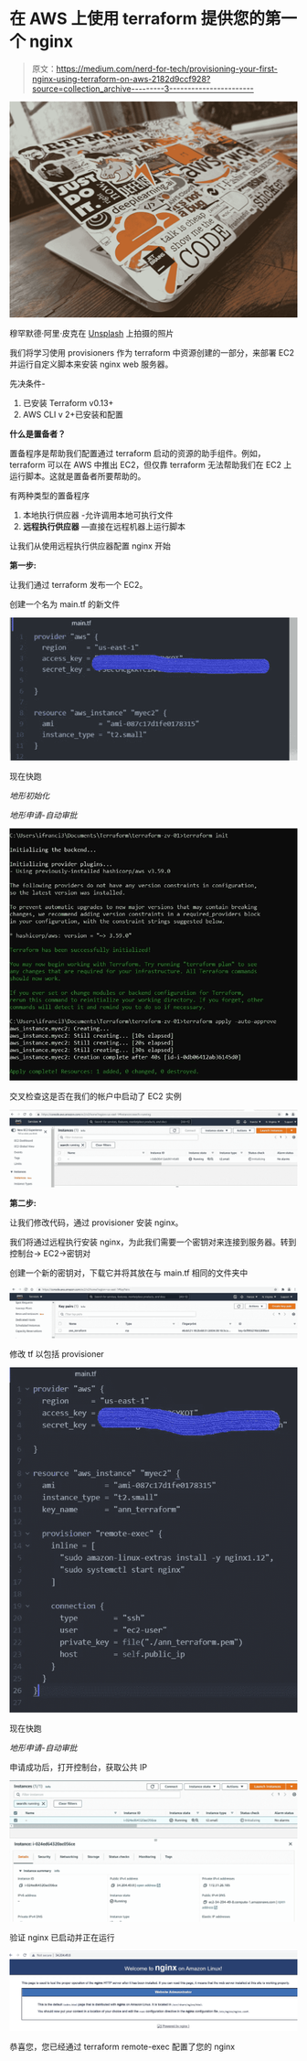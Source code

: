 # 在 AWS 上使用 terraform 提供您的第一个 nginx

> 原文：<https://medium.com/nerd-for-tech/provisioning-your-first-nginx-using-terraform-on-aws-2182d9ccf928?source=collection_archive---------3----------------------->

![](img/53dc74fe47678454cd1437a21e4322c9.png)

穆罕默德·阿里·皮克在 [Unsplash](https://unsplash.com?utm_source=medium&utm_medium=referral) 上拍摄的照片

我们将学习使用 provisioners 作为 terraform 中资源创建的一部分，来部署 EC2 并运行自定义脚本来安装 nginx web 服务器。

先决条件-

1.  已安装 Terraform v0.13+
2.  AWS CLI v 2+已安装和配置

**什么是置备者？**

置备程序是帮助我们配置通过 terraform 启动的资源的助手组件。例如，terraform 可以在 AWS 中推出 EC2，但仅靠 terraform 无法帮助我们在 EC2 上运行脚本。这就是置备者所要帮助的。

有两种类型的置备程序

1.  本地执行供应器 -允许调用本地可执行文件
2.  **远程执行供应器** —直接在远程机器上运行脚本

让我们从使用远程执行供应器配置 nginx 开始

**第一步:**

让我们通过 terraform 发布一个 EC2。

创建一个名为 main.tf 的新文件

![](img/e1d827e5566f8c157cc53babff886ee8.png)

现在快跑

*地形初始化*

*地形申请-自动审批*

![](img/bebb8ea8d12b12da2354f38f38c79614.png)

交叉检查这是否在我们的帐户中启动了 EC2 实例

![](img/5ce80178b83781a3fdaabcc844d81ea8.png)

**第二步:**

让我们修改代码，通过 provisioner 安装 nginx。

我们将通过远程执行安装 nginx，为此我们需要一个密钥对来连接到服务器。转到控制台-> EC2->密钥对

创建一个新的密钥对，下载它并将其放在与 main.tf 相同的文件夹中

![](img/f8372fba826f7a40cfcf394638465ce5.png)

修改 tf 以包括 provisioner

![](img/621cf7f8b6ca8d2c32b4d8e0706c50eb.png)

现在快跑

*地形申请-自动审批*

申请成功后，打开控制台，获取公共 IP

![](img/fd8f6078ea5f5c1b2c11763a8db2d6a0.png)

验证 nginx 已启动并正在运行

![](img/6b4d37a963bf4024571c41dcf3b7ec58.png)

恭喜您，您已经通过 terraform remote-exec 配置了您的 nginx